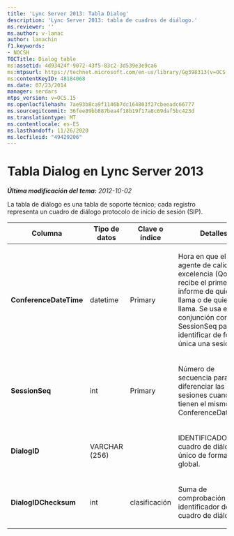 ```yaml
---
title: 'Lync Server 2013: Tabla Dialog'
description: 'Lync Server 2013: tabla de cuadros de diálogo.'
ms.reviewer: ''
ms.author: v-lanac
author: lanachin
f1.keywords:
- NOCSH
TOCTitle: Dialog table
ms:assetid: 4d93424f-9072-43f5-83c2-3d539e3e9ca6
ms:mtpsurl: https://technet.microsoft.com/en-us/library/Gg398313(v=OCS.15)
ms:contentKeyID: 48184068
ms.date: 07/23/2014
manager: serdars
mtps_version: v=OCS.15
ms.openlocfilehash: 7ae93b8ca9f1146b7dc164803f27cbeeadc66777
ms.sourcegitcommit: 36fee89bb887bea4f18b19f17a8c69daf5bc423d
ms.translationtype: MT
ms.contentlocale: es-ES
ms.lasthandoff: 11/26/2020
ms.locfileid: "49429206"
---
```

# <a name="dialog-table-in-lync-server-2013"></a>Tabla Dialog en Lync Server 2013

<div data-xmlns="http://www.w3.org/1999/xhtml">

<div class="topic" data-xmlns="http://www.w3.org/1999/xhtml" data-msxsl="urn:schemas-microsoft-com:xslt" data-cs="https://msdn.microsoft.com/">

<div data-asp="https://msdn2.microsoft.com/asp">



</div>

<div id="mainSection">

<div id="mainBody">

<span> </span>

_**Última modificación del tema:** 2012-10-02_

La tabla de diálogo es una tabla de soporte técnico; cada registro representa un cuadro de diálogo protocolo de inicio de sesión (SIP).


<table>
<colgroup>
<col style="width: 25%" />
<col style="width: 25%" />
<col style="width: 25%" />
<col style="width: 25%" />
</colgroup>
<thead>
<tr class="header">
<th><strong>Columna</strong></th>
<th><strong>Tipo de datos</strong></th>
<th><strong>Clave o índice</strong></th>
<th><strong>Detalles</strong></th>
</tr>
</thead>
<tbody>
<tr class="odd">
<td><p><strong>ConferenceDateTime</strong></p></td>
<td><p>datetime</p></td>
<td><p>Primary</p></td>
<td><p>Hora en que el agente de calidad de excelencia (QoE) recibe el primer informe de quien llama o de quien llama. Se usa en conjunción con SessionSeq para identificar de forma única una sesión.</p></td>
</tr>
<tr class="even">
<td><p><strong>SessionSeq</strong></p></td>
<td><p>int</p></td>
<td><p>Primary</p></td>
<td><p>Número de secuencia para diferenciar las sesiones cuando tienen el mismo ConferenceDateTime.</p></td>
</tr>
<tr class="odd">
<td><p><strong>DialogID</strong></p></td>
<td><p>VARCHAR (256)</p></td>
<td></td>
<td><p>IDENTIFICADOR de cuadro de diálogo único de forma global.</p></td>
</tr>
<tr class="even">
<td><p><strong>DialogIDChecksum</strong></p></td>
<td><p>int</p></td>
<td><p>clasificación</p></td>
<td><p>Suma de comprobación del identificador de cuadro de diálogo.</p></td>
</tr>
</tbody>
</table>


</div>

<span> </span>

</div>

</div>

</div>

